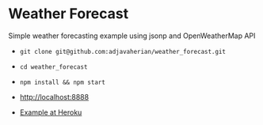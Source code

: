 # Weather Forecast

Simple weather forecasting example using jsonp and OpenWeatherMap API

* `git clone git@github.com:adjavaherian/weather_forecast.git`
* `cd weather_forecast`
* `npm install && npm start`

* [http://localhost:8888](http://localhost:8888)
* [Example at Heroku](http://weather-forecast-rulz.herokuapp.com/)
